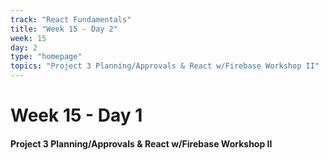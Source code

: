 ```yaml
---
track: "React Fundamentals"
title: "Week 15 - Day 2"
week: 15
day: 2
type: "homepage"
topics: "Project 3 Planning/Approvals & React w/Firebase Workshop II"
---
```



# Week 15 - Day 1

#### Project 3 Planning/Approvals & React w/Firebase Workshop II

<!-- 
- [**Recording:** React w/Firebase Workshop Part 2]()

 -->
